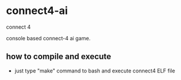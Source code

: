# connect4-ai
connect 4

console based connect-4 ai game.

## how to compile and execute
* just type "make" command to bash and execute connect4 ELF file
